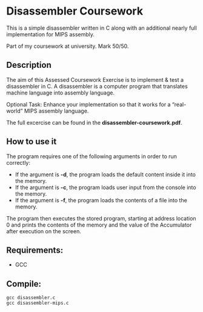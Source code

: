 # Disassembler Coursework
This is a simple disassembler written in C along with an additional nearly full implementation for MIPS assembly.

Part of my coursework at university. Mark 50/50.

## Description
The aim of this Assessed Coursework Exercise is to implement & test a disassembler in C. A disassembler is a computer program that translates machine language into assembly language.

Optional Task: Enhance your implementation so that it works for a “real-world” MIPS assembly language.

The full excercise can be found in the <b>disassembler-coursework.pdf</b>.

## How to use it
The program requires one of the following arguments in order to run correctly:
- If the argument is <b>-d</b>, the program loads the default content inside it into the memory.
- If the argument is <b>-c</b>, the program loads user input from the console into the memory.
- If the argument is <b>-f</b>, the program loads the contents of a file into the memory.

The program then executes the stored program, starting at address location 0 and prints the contents of the memory and the value of the Accumulator after execution on the screen.

## Requirements:
- GCC

## Compile:
````
gcc disassembler.c
gcc disassembler-mips.c
````
